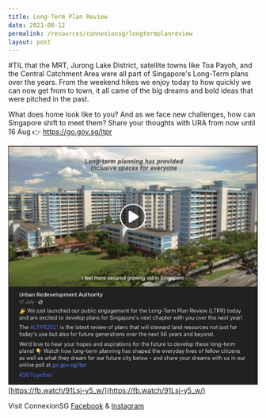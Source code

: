 ```yaml
---
title: Long-Term Plan Review
date: 2021-08-12
permalink: /resources/connexionsg/longtermplanreview
layout: post
---
```

#TIL that the MRT, Jurong Lake District, satellite towns like Toa Payoh, and the Central Catchment Area were all part of Singapore's Long-Term plans over the years. From the weekend hikes we enjoy today to how quickly we can now get from to town, it all came of the big dreams and bold ideas that were pitched in the past. 

What does home look like to you? And as we face new challenges, how can Singapore shift to meet them? Share your thoughts with URA from now until 16 Aug 👉  https://go.gov.sg/ltpr

[![Alt text for image on Isomer site](/images/ltpr.png)](https://fb.watch/91Lsj-y5_w/)
[https://fb.watch/91Lsj-y5_w/](https://fb.watch/91Lsj-y5_w/)

Visit ConnexionSG [Facebook](https://www.facebook.com/ConnexionSG) & [Instagram](https://www.instagram.com/connexionsg/)